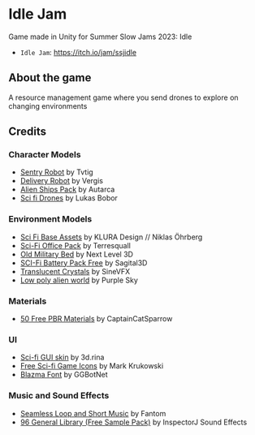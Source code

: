 # Idle Jam
Game made in Unity for Summer Slow Jams 2023: Idle

- `Idle Jam`: https://itch.io/jam/ssjidle

## About the game
A resource management game where you send drones to explore on changing environments

## Credits

### Character Models
- [Sentry Robot](https://assetstore.unity.com/packages/3d/characters/robots/sentry-robot-222899) by Tvtig
- [Delivery Robot](https://assetstore.unity.com/packages/3d/characters/robots/delivery-robot-185414) by Vergis
- [Alien Ships Pack](https://assetstore.unity.com/packages/3d/vehicles/space/alien-ships-pack-131137) by Autarca
- [Sci fi Drones](https://assetstore.unity.com/packages/3d/characters/robots/sci-fi-drones-90326) by Lukas Bobor

### Environment Models
- [Sci Fi Base Assets](https://assetstore.unity.com/packages/3d/environments/sci-fi/sci-fi-base-assets-free-demo-pack-131284) by KLURA Design // Niklas Öhrberg
- [Sci-Fi Office Pack](https://assetstore.unity.com/packages/3d/environments/sci-fi/free-sci-fi-office-pack-195067) by Terresquall
- [Old Military Bed](https://assetstore.unity.com/packages/3d/props/interior/old-military-bed-40205) by Next Level 3D
- [SCI-Fi Battery Pack Free](https://assetstore.unity.com/packages/3d/environments/sci-fi/sci-fi-battery-pack-free-19738) by Sagital3D
- [Translucent Crystals](https://assetstore.unity.com/packages/3d/environments/fantasy/translucent-crystals-106274) by SineVFX
- [Low poly alien world](https://assetstore.unity.com/packages/3d/environments/low-poly-alien-world-132329#content) by Purple Sky

### Materials
- [50 Free PBR Materials](https://assetstore.unity.com/packages/2d/textures-materials/50-free-pbr-materials-242760) by CaptainCatSparrow

### UI
- [Sci-fi GUI skin](https://assetstore.unity.com/packages/2d/gui/sci-fi-gui-skin-15606) by 3d.rina
- [Free Sci-fi Game Icons](https://krukowski.itch.io/free-sci-fi-game-icons) by Mark Krukowski
- [Blazma Font](https://ggbot.itch.io/blazma-font) by GGBotNet

### Music and Sound Effects
- [Seamless Loop and Short Music](https://assetstore.unity.com/packages/audio/music/seamless-loop-and-short-music-107732) by Fantom
- [96 General Library (Free Sample Pack)](https://assetstore.unity.com/packages/audio/sound-fx/96-general-library-free-sample-pack-185157) by InspectorJ Sound Effects